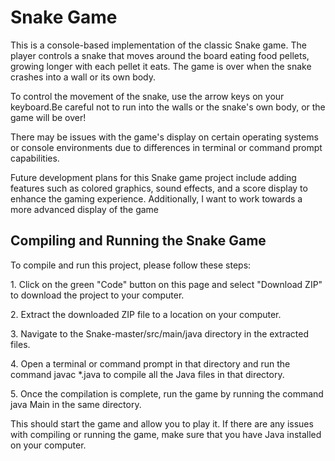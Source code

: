 <h1>Snake Game</h1>
<p>This is a console-based implementation of the classic Snake game. The player controls a snake that moves around the board eating food pellets, growing longer with each pellet it eats. The game is over when the snake crashes into a wall or its own body.</p>
<p>To control the movement of the snake, use the arrow keys on your keyboard.Be careful not to run into the walls or the snake's own body, or the game will be over!</p>
<p>
<p>
There may be issues with the game's display on certain operating systems or console environments due to differences in terminal or command prompt capabilities. </p>

<p>Future development plans for this Snake game project include adding features such as colored graphics, sound effects, and a score display to enhance the gaming experience. Additionally, I want to work towards a more advanced display of the game</p>
<h2>Compiling and Running the Snake Game</h2>
<p>To compile and run this project, please follow these steps:

<p>1. Click on the green "Code" button on this page and select "Download ZIP" to download the project to your computer.</p>
<p>2. Extract the downloaded ZIP file to a location on your computer.</p>
<p>3. Navigate to the Snake-master/src/main/java directory in the extracted files.</p>
<p>4. Open a terminal or command prompt in that directory and run the command javac *.java to compile all the Java files in that directory.</p>
<p>5. Once the compilation is complete, run the game by running the command java Main in the same directory.</p>
<p>This should start the game and allow you to play it. If there are any issues with compiling or running the game, make sure that you have Java installed on your computer.</p>
